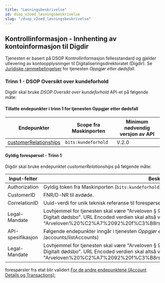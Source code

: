 ```yaml
---
title: "Løsningsbeskrivelse"
id: dsop_v2oed_løsningsbeskrivelse
slug: "/dsop_v2oed_løsningsbeskrivelse"
---
```


## Kontrollinformasjon - Innhenting av kontoinformasjon til Digdir

Tjenesten er basert på DSOP Kontrollinformasjon fellesstandard og gjelder utlevering av kontoopplysninger til Digitaliseringsdirektoratet (Digdir).
Se [Juridiske rammebetingelser](/dsop_v2oed_juridisk) for tjenesten *Oppgjør etter dødsfall*.

[<!-- Comment fixed -->](images/oed_figur_1.png)

### Trinn 1 - DSOP Oversikt over kundeforhold

Digdir skal bruke *DSOP Oversikt over kundeforhold* API-et på følgende måte:

#### Tillatte endepunkter i trinn 1 for tjenesten Oppgjør etter dødsfall

| Endepunkter | Scope fra Maskinporten | Minimum nødvendig versjon av API |
| ---------------------------------------------------------------------------------------------------------------------------------------- | ------------------------ | ---------------------------------- |
| [customerRelationships](https:/dokumentasjon.dsop.no/dsop_v2fellesstandard_api_specification.html#api-for-customer-relation-overview) | `bits:kundeforhold` | V.2.0 |

#### Gyldig forespørsel - Trinn 1

Digdir skal bruke endepunktet *customerRelationships* på følgende måte:

| Input-felter         | Beskrivelse                                                                                                                                                                                                                                                                                                       |
|----------------------|-------------------------------------------------------------------------------------------------------------------------------------------------------------------------------------------------------------------------------------------------------------------------------------------------------------------|
| Authorization        | Gyldig token fra Maskinporten (`bits:kundeforhold`).                                                                                                                                                                                                                                                              |
| CustomerID           | FNR/D-NR til avdøde.                                                                                                                                                                                                                                                                                              |
| CorrelationID        | Uuid-verdi for unik teknisk referanse til forespørselen.                                                                                                                                                                                                                                                          |
| Legal-Mandate        | Lovhjemmel for tjenesten skal være "Arveloven &sect; 92 første ledd og &sect; 118, jf. &sect; 88 a, jf. forskrift om Digitalt dødsbo". URL Encoded verdien skal altså være "Arveloven%20%C2%A7%2092%20f%C3%B8rste%20ledd%20og%20%C2%A7%20118%2C%20
| API-spesifikasjon | Følgende endepunkter inngår i tjenesten *Oppgjør etter dødsfall*: &gt;- Account details<br  />/accounts/listAccounts)    
| Legal-Mandate                                                                                                                                                       | Lovhjemmel for tjenesten skal være "Arveloven &sect; 92 første ledd og &sect; 118, jf. &sect; 88 a, jf. forskrift om Digitalt dødsbo". URL Encoded verdien skal altså være "Arveloven%20%C2%A7%2092%20f%C3%B8rste%20ledd%20og%20%C2%A7%20118%2C%20
forespørsler fra etat blir validert <u />For de andre endepunktene (Account Details og Transactions):<u />